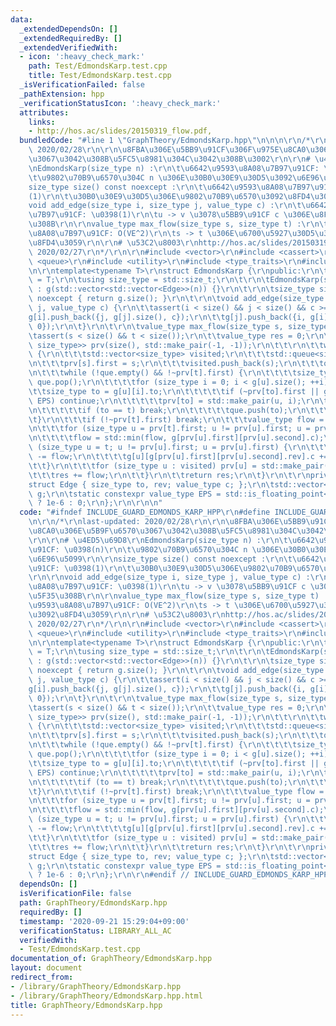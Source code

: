 ```yaml
---
data:
  _extendedDependsOn: []
  _extendedRequiredBy: []
  _extendedVerifiedWith:
  - icon: ':heavy_check_mark:'
    path: Test/EdmondsKarp.test.cpp
    title: Test/EdmondsKarp.test.cpp
  _isVerificationFailed: false
  _pathExtension: hpp
  _verificationStatusIcon: ':heavy_check_mark:'
  attributes:
    links:
    - http://hos.ac/slides/20150319_flow.pdf,
  bundledCode: "#line 1 \"GraphTheory/EdmondsKarp.hpp\"\n\n\n\r\n/*\r\nlast-updated:\
    \ 2020/02/28\r\n\r\n\u8FBA\u306E\u5BB9\u91CF\u306F\u975E\u8CA0\u306E\u5B9F\u6570\
    \u3067\u3042\u308B\u5FC5\u8981\u304C\u3042\u308B\u3002\r\n\r\n# \u4ED5\u69D8\r\
    \nEdmondsKarp(size_type n) :\r\n\t\u6642\u9593\u8A08\u7B97\u91CF: \u0398(n)\r\n\
    \t\u9802\u70B9\u6570\u304C n \u306E\u30B0\u30E9\u30D5\u3092\u6E96\u5099\r\n\r\n\
    size_type size() const noexcept :\r\n\t\u6642\u9593\u8A08\u7B97\u91CF: \u0398\
    (1)\r\n\t\u30B0\u30E9\u30D5\u306E\u9802\u70B9\u6570\u3092\u8FD4\u3059\r\n\r\n\
    void add_edge(size_type i, size_type j, value_type c) :\r\n\t\u6642\u9593\u8A08\
    \u7B97\u91CF: \u0398(1)\r\n\tu -> v \u3078\u5BB9\u91CF c \u306E\u8FBA\u3092\u5F35\
    \u308B\r\n\r\nvalue_type max_flow(size_type s, size_type t) :\r\n\t\u6642\u9593\
    \u8A08\u7B97\u91CF: O(VE^2)\r\n\ts -> t \u306E\u6700\u5927\u30D5\u30ED\u30FC\u3092\
    \u8FD4\u3059\r\n\r\n# \u53C2\u8003\r\nhttp://hos.ac/slides/20150319_flow.pdf,\
    \ 2020/02/27\r\n*/\r\n\r\n#include <vector>\r\n#include <cassert>\r\n#include\
    \ <queue>\r\n#include <utility>\r\n#include <type_traits>\r\n#include <algorithm>\r\
    \n\r\ntemplate<typename T>\r\nstruct EdmondsKarp {\r\npublic:\r\n\tusing value_type\
    \ = T;\r\n\tusing size_type = std::size_t;\r\n\t\r\n\tEdmondsKarp(size_type n)\
    \ : g(std::vector<std::vector<Edge>>(n)) {}\r\n\t\r\n\tsize_type size() const\
    \ noexcept { return g.size(); }\r\n\t\r\n\tvoid add_edge(size_type i, size_type\
    \ j, value_type c) {\r\n\t\tassert(i < size() && j < size() && c >= 0);\r\n\t\t\
    g[i].push_back({j, g[j].size(), c});\r\n\t\tg[j].push_back({i, g[i].size() - 1,\
    \ 0});\r\n\t}\r\n\t\r\n\tvalue_type max_flow(size_type s, size_type t) {\r\n\t\
    \tassert(s < size() && t < size());\r\n\t\tvalue_type res = 0;\r\n\t\tstd::vector<std::pair<size_type,\
    \ size_type>> prv(size(), std::make_pair(-1, -1));\r\n\t\t\r\n\t\twhile (true)\
    \ {\r\n\t\t\tstd::vector<size_type> visited;\r\n\t\t\tstd::queue<size_type> que;\r\
    \n\t\t\tprv[s].first = s;\r\n\t\t\tvisited.push_back(s);\r\n\t\t\tque.push(s);\r\
    \n\t\t\twhile (!que.empty() && !~prv[t].first) {\r\n\t\t\t\tsize_type u = que.front();\
    \ que.pop();\r\n\t\t\t\tfor (size_type i = 0; i < g[u].size(); ++i) {\r\n\t\t\t\
    \t\tsize_type to = g[u][i].to;\r\n\t\t\t\t\tif (~prv[to].first || g[u][i].c <=\
    \ EPS) continue;\r\n\t\t\t\t\tprv[to] = std::make_pair(u, i);\r\n\t\t\t\t\tvisited.push_back(to);\r\
    \n\t\t\t\t\tif (to == t) break;\r\n\t\t\t\t\tque.push(to);\r\n\t\t\t\t}\r\n\t\t\
    \t}\r\n\t\t\tif (!~prv[t].first) break;\r\n\t\t\tvalue_type flow = g[prv[t].first][prv[t].second].c;\r\
    \n\t\t\tfor (size_type u = prv[t].first; u != prv[u].first; u = prv[u].first)\r\
    \n\t\t\t\tflow = std::min(flow, g[prv[u].first][prv[u].second].c);\r\n\t\t\tfor\
    \ (size_type u = t; u != prv[u].first; u = prv[u].first) {\r\n\t\t\t\tg[prv[u].first][prv[u].second].c\
    \ -= flow;\r\n\t\t\t\tg[u][g[prv[u].first][prv[u].second].rev].c += flow;\r\n\t\
    \t\t}\r\n\t\t\tfor (size_type u : visited) prv[u] = std::make_pair(-1, -1);\r\n\
    \t\t\tres += flow;\r\n\t\t}\r\n\t\treturn res;\r\n\t}\r\n\t\r\nprivate:\r\n\t\
    struct Edge { size_type to, rev; value_type c; };\r\n\tstd::vector<std::vector<Edge>>\
    \ g;\r\n\tstatic constexpr value_type EPS = std::is_floating_point<value_type>()\
    \ ? 1e-6 : 0;\r\n};\r\n\r\n\n"
  code: "#ifndef INCLUDE_GUARD_EDMONDS_KARP_HPP\r\n#define INCLUDE_GUARD_EDMONDS_KARP_HPP\r\
    \n\r\n/*\r\nlast-updated: 2020/02/28\r\n\r\n\u8FBA\u306E\u5BB9\u91CF\u306F\u975E\
    \u8CA0\u306E\u5B9F\u6570\u3067\u3042\u308B\u5FC5\u8981\u304C\u3042\u308B\u3002\
    \r\n\r\n# \u4ED5\u69D8\r\nEdmondsKarp(size_type n) :\r\n\t\u6642\u9593\u8A08\u7B97\
    \u91CF: \u0398(n)\r\n\t\u9802\u70B9\u6570\u304C n \u306E\u30B0\u30E9\u30D5\u3092\
    \u6E96\u5099\r\n\r\nsize_type size() const noexcept :\r\n\t\u6642\u9593\u8A08\u7B97\
    \u91CF: \u0398(1)\r\n\t\u30B0\u30E9\u30D5\u306E\u9802\u70B9\u6570\u3092\u8FD4\u3059\
    \r\n\r\nvoid add_edge(size_type i, size_type j, value_type c) :\r\n\t\u6642\u9593\
    \u8A08\u7B97\u91CF: \u0398(1)\r\n\tu -> v \u3078\u5BB9\u91CF c \u306E\u8FBA\u3092\
    \u5F35\u308B\r\n\r\nvalue_type max_flow(size_type s, size_type t) :\r\n\t\u6642\
    \u9593\u8A08\u7B97\u91CF: O(VE^2)\r\n\ts -> t \u306E\u6700\u5927\u30D5\u30ED\u30FC\
    \u3092\u8FD4\u3059\r\n\r\n# \u53C2\u8003\r\nhttp://hos.ac/slides/20150319_flow.pdf,\
    \ 2020/02/27\r\n*/\r\n\r\n#include <vector>\r\n#include <cassert>\r\n#include\
    \ <queue>\r\n#include <utility>\r\n#include <type_traits>\r\n#include <algorithm>\r\
    \n\r\ntemplate<typename T>\r\nstruct EdmondsKarp {\r\npublic:\r\n\tusing value_type\
    \ = T;\r\n\tusing size_type = std::size_t;\r\n\t\r\n\tEdmondsKarp(size_type n)\
    \ : g(std::vector<std::vector<Edge>>(n)) {}\r\n\t\r\n\tsize_type size() const\
    \ noexcept { return g.size(); }\r\n\t\r\n\tvoid add_edge(size_type i, size_type\
    \ j, value_type c) {\r\n\t\tassert(i < size() && j < size() && c >= 0);\r\n\t\t\
    g[i].push_back({j, g[j].size(), c});\r\n\t\tg[j].push_back({i, g[i].size() - 1,\
    \ 0});\r\n\t}\r\n\t\r\n\tvalue_type max_flow(size_type s, size_type t) {\r\n\t\
    \tassert(s < size() && t < size());\r\n\t\tvalue_type res = 0;\r\n\t\tstd::vector<std::pair<size_type,\
    \ size_type>> prv(size(), std::make_pair(-1, -1));\r\n\t\t\r\n\t\twhile (true)\
    \ {\r\n\t\t\tstd::vector<size_type> visited;\r\n\t\t\tstd::queue<size_type> que;\r\
    \n\t\t\tprv[s].first = s;\r\n\t\t\tvisited.push_back(s);\r\n\t\t\tque.push(s);\r\
    \n\t\t\twhile (!que.empty() && !~prv[t].first) {\r\n\t\t\t\tsize_type u = que.front();\
    \ que.pop();\r\n\t\t\t\tfor (size_type i = 0; i < g[u].size(); ++i) {\r\n\t\t\t\
    \t\tsize_type to = g[u][i].to;\r\n\t\t\t\t\tif (~prv[to].first || g[u][i].c <=\
    \ EPS) continue;\r\n\t\t\t\t\tprv[to] = std::make_pair(u, i);\r\n\t\t\t\t\tvisited.push_back(to);\r\
    \n\t\t\t\t\tif (to == t) break;\r\n\t\t\t\t\tque.push(to);\r\n\t\t\t\t}\r\n\t\t\
    \t}\r\n\t\t\tif (!~prv[t].first) break;\r\n\t\t\tvalue_type flow = g[prv[t].first][prv[t].second].c;\r\
    \n\t\t\tfor (size_type u = prv[t].first; u != prv[u].first; u = prv[u].first)\r\
    \n\t\t\t\tflow = std::min(flow, g[prv[u].first][prv[u].second].c);\r\n\t\t\tfor\
    \ (size_type u = t; u != prv[u].first; u = prv[u].first) {\r\n\t\t\t\tg[prv[u].first][prv[u].second].c\
    \ -= flow;\r\n\t\t\t\tg[u][g[prv[u].first][prv[u].second].rev].c += flow;\r\n\t\
    \t\t}\r\n\t\t\tfor (size_type u : visited) prv[u] = std::make_pair(-1, -1);\r\n\
    \t\t\tres += flow;\r\n\t\t}\r\n\t\treturn res;\r\n\t}\r\n\t\r\nprivate:\r\n\t\
    struct Edge { size_type to, rev; value_type c; };\r\n\tstd::vector<std::vector<Edge>>\
    \ g;\r\n\tstatic constexpr value_type EPS = std::is_floating_point<value_type>()\
    \ ? 1e-6 : 0;\r\n};\r\n\r\n#endif // INCLUDE_GUARD_EDMONDS_KARP_HPP"
  dependsOn: []
  isVerificationFile: false
  path: GraphTheory/EdmondsKarp.hpp
  requiredBy: []
  timestamp: '2020-09-21 15:29:04+09:00'
  verificationStatus: LIBRARY_ALL_AC
  verifiedWith:
  - Test/EdmondsKarp.test.cpp
documentation_of: GraphTheory/EdmondsKarp.hpp
layout: document
redirect_from:
- /library/GraphTheory/EdmondsKarp.hpp
- /library/GraphTheory/EdmondsKarp.hpp.html
title: GraphTheory/EdmondsKarp.hpp
---
```


